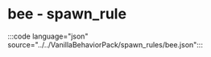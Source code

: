 # bee - spawn_rule

:::code language="json" source="../../VanillaBehaviorPack/spawn_rules/bee.json":::